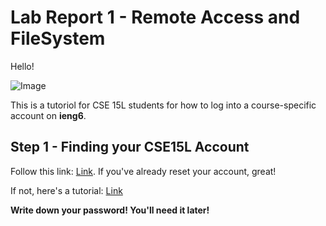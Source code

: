 # **Lab Report 1 - Remote Access and FileSystem**
Hello!

![Image](https://tse1.mm.bing.net/th?id=OIP.8LZXRf13eYIi-g6nxSfghgAAAA&pid=Api&rs=1&c=1&qlt=95&w=157&h=97)

This is a tutoriol for CSE 15L students for how to log into a course-specific account on **ieng6**.

## Step 1 - Finding your CSE15L Account

Follow this link: [Link](https://sdacs.ucsd.edu/~icc/index.php). If you've already reset your account, great! 

If not, here's a tutorial: [Link](https://drive.google.com/file/d/17IDZn8Qq7Q0RkYMxdiIR0o6HJ3B5YqSW/view?usp=share_link)

**Write down your password! You'll need it later!**

